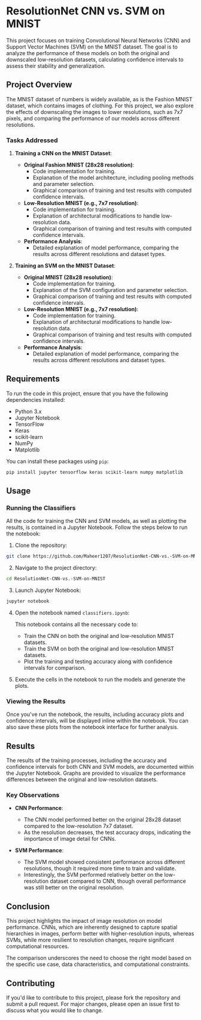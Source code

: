 # ResolutionNet CNN vs. SVM on MNIST

This project focuses on training Convolutional Neural Networks (CNN) and Support Vector Machines (SVM) on the MNIST dataset. The goal is to analyze the performance of these models on both the original and downscaled low-resolution datasets, calculating confidence intervals to assess their stability and generalization.

## Project Overview

The MNIST dataset of numbers is widely available, as is the Fashion MNIST dataset, which contains images of clothing. For this project, we also explore the effects of downscaling the images to lower resolutions, such as 7x7 pixels, and comparing the performance of our models across different resolutions.

### Tasks Addressed

1. **Training a CNN on the MNIST Dataset**:
   - **Original Fashion MNIST (28x28 resolution)**:
     - Code implementation for training.
     - Explanation of the model architecture, including pooling methods and parameter selection.
     - Graphical comparison of training and test results with computed confidence intervals.
   - **Low-Resolution MNIST (e.g., 7x7 resolution)**:
     - Code implementation for training.
     - Explanation of architectural modifications to handle low-resolution data.
     - Graphical comparison of training and test results with computed confidence intervals.
   - **Performance Analysis**:
     - Detailed explanation of model performance, comparing the results across different resolutions and dataset types.

2. **Training an SVM on the MNIST Dataset**:
   - **Original MNIST (28x28 resolution)**:
     - Code implementation for training.
     - Explanation of the SVM configuration and parameter selection.
     - Graphical comparison of training and test results with computed confidence intervals.
   - **Low-Resolution MNIST (e.g., 7x7 resolution)**:
     - Code implementation for training.
     - Explanation of architectural modifications to handle low-resolution data.
     - Graphical comparison of training and test results with computed confidence intervals.
   - **Performance Analysis**:
     - Detailed explanation of model performance, comparing the results across different resolutions and dataset types.

## Requirements

To run the code in this project, ensure that you have the following dependencies installed:

- Python 3.x
- Jupyter Notebook
- TensorFlow
- Keras
- scikit-learn
- NumPy
- Matplotlib

You can install these packages using `pip`:

```bash
pip install jupyter tensorflow keras scikit-learn numpy matplotlib
```

## Usage

### Running the Classifiers

All the code for training the CNN and SVM models, as well as plotting the results, is contained in a Jupyter Notebook. Follow the steps below to run the notebook:

1. Clone the repository:

```bash
git clone https://github.com/Maheer1207/ResolutionNet-CNN-vs.-SVM-on-MNIST.git
```

2. Navigate to the project directory:

```bash
cd ResolutionNet-CNN-vs.-SVM-on-MNIST
```

3. Launch Jupyter Notebook:

```bash
jupyter notebook
```

4. Open the notebook named `classifiers.ipynb`:

   This notebook contains all the necessary code to:
   - Train the CNN on both the original and low-resolution MNIST datasets.
   - Train the SVM on both the original and low-resolution MNIST datasets.
   - Plot the training and testing accuracy along with confidence intervals for comparison.

5. Execute the cells in the notebook to run the models and generate the plots.

### Viewing the Results

Once you've run the notebook, the results, including accuracy plots and confidence intervals, will be displayed inline within the notebook. You can also save these plots from the notebook interface for further analysis.

## Results

The results of the training processes, including the accuracy and confidence intervals for both CNN and SVM models, are documented within the Jupyter Notebook. Graphs are provided to visualize the performance differences between the original and low-resolution datasets.

### Key Observations

- **CNN Performance**:
  - The CNN model performed better on the original 28x28 dataset compared to the low-resolution 7x7 dataset.
  - As the resolution decreases, the test accuracy drops, indicating the importance of image detail for CNNs.

- **SVM Performance**:
  - The SVM model showed consistent performance across different resolutions, though it required more time to train and validate.
  - Interestingly, the SVM performed relatively better on the low-resolution dataset compared to CNN, though overall performance was still better on the original resolution.

## Conclusion

This project highlights the impact of image resolution on model performance. CNNs, which are inherently designed to capture spatial hierarchies in images, perform better with higher-resolution inputs, whereas SVMs, while more resilient to resolution changes, require significant computational resources.

The comparison underscores the need to choose the right model based on the specific use case, data characteristics, and computational constraints.

## Contributing

If you'd like to contribute to this project, please fork the repository and submit a pull request. For major changes, please open an issue first to discuss what you would like to change.
